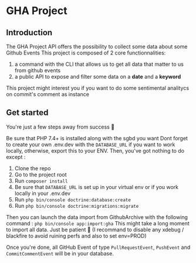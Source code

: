 # GHA Project

## Introduction

The GHA Project API offers the possibility to collect some data about some Github Events
This project is composed of 2 core functionnalities:
 1. a command with the CLI that allows us to get all data that matter to us from github events
 2. a public API to expose and filter some data on a **date** and a **keyword**

This project might interest you if you want to do some sentimental analitycs on commit's comment as instance

## Get started
You're just a few steps away from success 🚀

Be sure that PHP 7.4+ is installed along with the sgbd you want
Dont forget to create your own .env.dev with the `DATABASE_URL` if you want to work locally, otherwise, export this to your ENV.
Then, you've got nothing to do except :
1. Clone the repo
2. Go to the project root
3. Run `composer install`
4. Be sure that `DATABASE_URL` is set up in your virtual env or if you work locally in your .env.dev
5. Run `php bin/console doctrine:database:create`
6. Run `php bin/console doctrine:migrations:migrate`

Then you can launch the data import from GithubArchive with the following command :
`php bin/console app:import:gha`
This might take a long moment to import all data. Just be patient 🧘 (I recommand to disable any xdebug / blackfire to avoid ruining perfs and also to set env=PROD)

Once you're done, all GitHub Event of type `PullRequestEvent`, `PushEvent` and `CommitCommentEvent` will be in your database.
